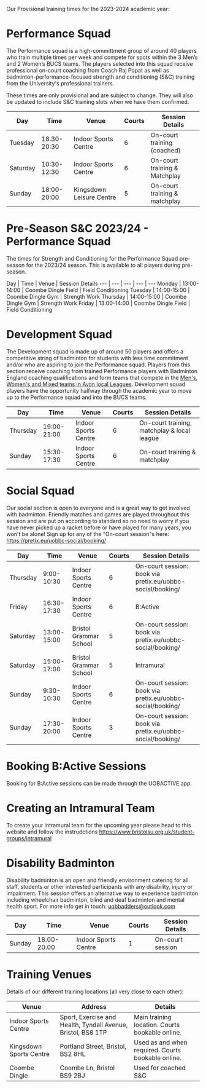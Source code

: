 Our Provisional training times for the 2023-2024 academic year:  

# Performance Squad

The Performance squad is a high-committment group of around 40 players who train multiple times per week and compete for spots within the 3 Men’s and 2 Women’s BUCS teams. The players selected into this squad receive professional on-court coaching from Coach Raj Popat as well as badminton-performance-focused strength and conditioning (S&C) training from the University's professional trainers.

These times are only provisional and are subject to change. They will also be updated to include S&C training slots when we have them confirmed.

Day | Time | Venue | Courts | Session Details
--- | --- | --- | --- | ---
Tuesday | 18:30-20:30 | Indoor Sports Centre | 6 | On-court training (coached)
Saturday | 10:30-12:30 | Indoor Sports Centre | 6 | On-court training & Matchplay
Sunday | 18:00-20:00 | Kingsdown Leisure Centre | 5 | On-court training & matchplay

# Pre-Season S&C 2023/24 - Performance Squad

The times for Strength and Conditioning for the Performance Squad pre-season for the 2023/24 season. This is available to all players during pre-season. 

Day | Time | Venue | Session Details
--- | --- | --- | --- | ---
Monday | 13:00-14:00 | Coombe Dingle Field |  Field Conditioning
Tuesday | 14:00-15:00 | Coombe Dingle Gym | Strength Work 
Thursday | 14:00-15:00 | Coombe Dingle Gym | Strength Work
Friday | 13:00-14:00 | Coombe Dingle Field | Field Conditioning

# Development Squad

The Development squad is made up of around 50 players and offers a competitive string of badminton for students with less time commitment and/or who are aspiring to join the Performance squad. Players from this section receive coaching from trained Performance players with Badminton England coaching qualifications and form teams that compete in the [Men's, Women's and Mixed teams in Avon local Leagues](https://www.avonba.org/). Development squad players have the opportunity halfway through the academic year to move up to the Performance squad and into the BUCS teams.

Day | Time | Venue | Courts | Session Details
--- | --- | --- | --- | ---
Thursday | 19:00-21:00 | Indoor Sports Centre | 6 | On-court training, matchplay & local league
Sunday | 15:30-17:30 | Indoor Sports Centre | 6 | On-court training & matchplay

# Social Squad

Our social section is open to everyone and is a great way to get involved with badminton. Friendly matches and games are played throughout this session and are put on according to standard so no need to worry if you have never picked up a racket before or have played for many years, you won't be alone! Sign up for any of the "On-court session"s here: https://pretix.eu/uobbc-social/booking/

Day | Time | Venue | Courts | Session Details
--- | --- | --- | --- | ---
Thursday | 9:00-10:30 | Indoor Sports Centre | 6 | On-court session: book via pretix.eu/uobbc-social/booking/
Friday | 16:30-17:30 | Indoor Sports Centre | 6 | B:Active
Saturday | 13:00-15:00 | Bristol Grammar School | 5 | On-court session: book via pretix.eu/uobbc-social/booking/
Saturday | 15:00-17:00 | Bristol Grammar School | 5 | Intramural
Sunday | 9:30-10:30 | Indoor Sports Centre | 6 | On-court session: book via pretix.eu/uobbc-social/booking/
Sunday | 17:30-20:00 | Indoor Sports Centre | 3 | On-court session: book via pretix.eu/uobbc-social/booking/

# Booking B:Active Sessions
Booking for B:Active sessions can be made through the UOBACTIVE app.

# Creating an Intramural Team
To create your intramural team for the upcoming year please head to this website and follow the instrudctions https://www.bristolsu.org.uk/student-groups/intramural

# Disability Badminton

Disability badminton is an open and friendly environment catering for all staff, students or other interested participants with any disability, injury or impairment. This session offers an alternative way to experience badminton including wheelchair badminton, blind and deaf badminton and mental health sport. For more info get in touch: [uobbadders@outlook.com](mailto://uobbadders@outlook.com)

Day | Time | Venue | Courts | Session Details
--- | --- | --- | --- | ---
Sunday | 18.00-20.00 | Indoor Sports Centre | 1 | On-court session

# Training Venues

Details of our different training locations (all very close to each other):

Venue | Address | Details
--- | --- | ---
Indoor Sports Centre | Sport, Exercise and Health, Tyndall Avenue, Bristol, BS8 1TP | Main training location. Courts bookable online.
Kingsdown Sports Centre | Portland Street, Bristol, BS2 8HL | Used as and when required. Courts bookable online.
Coombe Dingle | Coombe Ln, Bristol BS9 2BJ | Used for coached S&C
